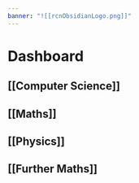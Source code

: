 ```yaml
---
banner: "![[rcnObsidianLogo.png]]"
---
```

# Dashboard

## [[Computer Science]]

## [[Maths]]

## [[Physics]]

## [[Further Maths]]

